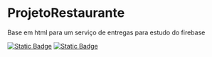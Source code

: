 # ProjetoRestaurante
Base em html para um serviço de entregas para estudo do firebase

[![Static Badge](https://img.shields.io/badge/RenanVKoashi-github?style=flat&logo=github&logoColor=white&label=github&labelColor=gray&color=blue&link=https%3A%2F%2Fgithub.com%2FRenanVKoashi)](https://github.com/RenanVKoashi)
[![Static Badge](https://img.shields.io/badge/Mayconcabaral1196-github?style=flat&logo=github&logoColor=white&label=github&labelColor=gray&color=blue&link=https%3A%2F%2Fgithub.com%2FMayconcabaral1196)](https://github.com/Mayconcabral1196)
